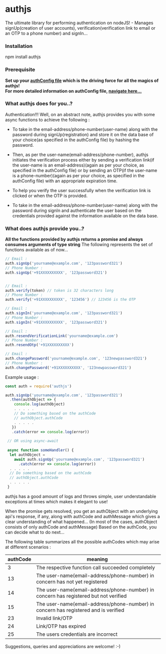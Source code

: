 # authjs

The ultimate library for performing authentication on nodeJS! -
Manages signUp(creation of user accounts), verification(verification link to email or an OTP to a phone number) and signIn...


### Installation
npm install authjs


### Prerequisite
**Set up your [authConfig file](https://github.com/VinayakRugvedi/authjs/blob/master/authConfig.js) which is the driving force for all the magics of authjs!**                                                                                                      
**For more detailed information on authConfig file, [navigate here...](https://github.com/VinayakRugvedi/authjs/blob/master/authConfig.js)**


### What authjs does for you..?
Authentication!!!
Well, on an abstract note, authjs provides you with some async functions to achieve the following :

* To take in the email-address/phone-number(user-name) along with the password during signUp(registration) and store it on the data base of your choice(as specified in the authConfig file) by hashing the password.

* Then, as per the user-name(email-address/phone-number), authjs initiates the verification process either by sending a verification link(if the user-name is an email-address)(again as per your choice, as specified in the authConfig file) or by sending an OTP(if the user-name is a phone-number)(again as per your choice, as specified in the authConfig file) with an appropriate expiration time.

* To help you verify the user successfully when the verification link is clicked or when the OTP is provided.

* To take in the email-address/phone-number(user-name) along with the password during signIn and authenticate the user based on the credentials provided against the information available on the data base.


### What does authjs provide you..?
**All the functions provided by authjs returns a promise and always consumes arguments of type string**
The following represents the set of functions available as of now...

```javascript
// Email :
auth.signUp('yourname@example.com', '123password321')
// Phone Number :
auth.signUp('+91XXXXXXXXXX', '123password321')


// Email :
auth.verify(token) // token is 32 characters long
// Phone Number :
auth.verify('+91XXXXXXXXXX', '123456') // 123456 is the OTP

// Email :
auth.signIn('yourname@example.com', '123password321')
// Phone Number :
auth.signIn('+91XXXXXXXXXX', '123password321')

// Email :
auth.resendVerificationLink('yourname@example.com')
// Phone Number :
auth.resendOtp('+91XXXXXXXXXX')

// Email :
auth.changePassword('yourname@example.com', '123newpassword321')
// Phone Number :
auth.changePassword('+91XXXXXXXXXX', '123newpassword321')
```

Example usage : 
```javascript
const auth = require('authjs')

auth.signUp('yourname@example.com', '123password321')
  .then(authObject => {
    console.log(authObject)
    . . . . .
    // Do something based on the authCode
    // authObject.authCode
    . . . . .
   })
   .catch(error => console.log(error))
   
 // OR using async-await
   
 async function someHandler() {
  let authObject = 
    await auth.signUp('yourname@example.com', '123password321')
      .catch(error => console.log(error))
  . . . . .
  // Do something based on the authCode
  // authObject.authCode
  . . . . .
 }
```
authjs has a good amount of logs and throws simple, user understandable exceptions at times which makes it elegant to use! 

When the promise gets resolved, you get an authObject with an underlying api's response, if any,
along with authCode and authMessage which gives a clear understanding of what happened...
(In most of the cases, authObject consists of only authCode and authMessage)
Based on the authCode, you can decide what to do next...

The following table summarizes all the possible authCodes which may arise at different scenarios :

authCode | meaning
-------- | -------
3 | The respective function call succeeded completely
13 | The user-name(email-address/phone-number) in concern has not yet registered
14 | The user-name(email-address/phone-number) in concern has registered but not verified
15 | The user-name(email-address/phone-number) in concern has registered and is verified
23 | Invalid link/OTP
24 | Link/OTP has expired
25 | The users credentials are incorrect

Suggestions, queries and appreciations are welcome! :-)
